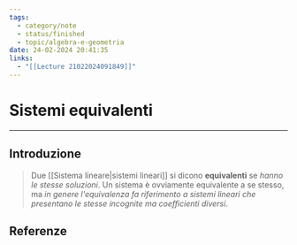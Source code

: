 ```yaml
---
tags:
  - category/note
  - status/finished
  - topic/algebra-e-geometria
date: 24-02-2024 20:41:35
links:
  - "[[Lecture 21022024091849]]"
---
```

# Sistemi equivalenti
---
## Introduzione
> Due [[Sistema lineare|sistemi lineari]] si dicono **equivalenti** se _hanno le stesse soluzioni_. Un sistema è ovviamente equivalente a se stesso, ma _in genere l'equivalenza fa riferimento a sistemi lineari che presentano le stesse incognite ma coefficienti diversi_.

## Referenze